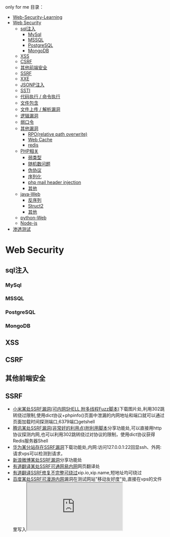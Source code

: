 only for me
目录：
- [Web-Security-Learning](#web-security-learning)
- [Web Security](#web-security)
    - [sql注入](#sql%E6%B3%A8%E5%85%A5)
        - [MySql](#mysql)
        - [MSSQL](#mssql)
        - [PostgreSQL](#postgresql)
        - [MongoDB](#mongodb)
    - [XSS](#xss)
    - [CSRF](#csrf)
    - [其他前端安全](#%E5%85%B6%E4%BB%96%E5%89%8D%E7%AB%AF%E5%AE%89%E5%85%A8)
    - [SSRF](#ssrf)
    - [XXE](#xxe)
    - [JSONP注入](#jsonp%E6%B3%A8%E5%85%A5)
    - [SSTI](#ssti)
    - [代码执行 / 命令执行](#%E4%BB%A3%E7%A0%81%E6%89%A7%E8%A1%8C--%E5%91%BD%E4%BB%A4%E6%89%A7%E8%A1%8C)
    - [文件包含](#%E6%96%87%E4%BB%B6%E5%8C%85%E5%90%AB)
    - [文件上传 / 解析漏洞](#%E6%96%87%E4%BB%B6%E4%B8%8A%E4%BC%A0--%E8%A7%A3%E6%9E%90%E6%BC%8F%E6%B4%9E)
    - [逻辑漏洞](#%E9%80%BB%E8%BE%91%E6%BC%8F%E6%B4%9E)
    - [弱口令](#%e5%bc%b1%e5%8f%a3%e4%bb%a4)
    - [其他漏洞](#%E5%85%B6%E4%BB%96%E6%BC%8F%E6%B4%9E)
        - [RPO(relative path overwrite)](#rporelative-path-overwrite)
        - [Web Cache](#web-cache)
        - [redis](#redis)
    - [PHP相关](#php%E7%9B%B8%E5%85%B3)
        - [弱类型](#%E5%BC%B1%E7%B1%BB%E5%9E%8B)
        - [随机数问题](#%E9%9A%8F%E6%9C%BA%E6%95%B0%E9%97%AE%E9%A2%98)
        - [伪协议](#%E4%BC%AA%E5%8D%8F%E8%AE%AE)
        - [序列化](#%E5%BA%8F%E5%88%97%E5%8C%96)
        - [php mail header injection](#php-mail-header-injection)
        - [其他](#%E5%85%B6%E4%BB%96)
    - [java-Web](#java-web)
        - [反序列](#%E5%8F%8D%E5%BA%8F%E5%88%97)
        - [Struct2](#struct2)
        - [其他](#%E5%85%B6%E4%BB%96-1)
    - [python-Web](#python-web)
    - [Node-js](#node-js)
- [渗透测试](#%E6%B8%97%E9%80%8F%E6%B5%8B%E8%AF%95)

<!-- more -->

# Web Security
## sql注入
### MySql
### MSSQL
### PostgreSQL
### MongoDB
## XSS
## CSRF
## 其他前端安全
## SSRF
+ [小米某处SSRF漏洞(可内网SHELL 附多线程Fuzz脚本)](https://shuimugan.com/bug/view?bug_no=215779)下载图片处,利用302跳转绕过限制,使用dict协议+phpinfo()页面中泄漏的内网地址和端口就可以通过页面加载时间探测端口,6379端口getshell
+ [腾讯某处SSRF漏洞(非常好的利用点)附利用脚本](https://shuimugan.com/bug/view?bug_no=215419)分享功能处,可以直接用http协议探测内网,也可以利用302跳转绕过对协议的限制，使用dict协议获得Redis服务器Shell
+ [华为某分站存在SSRF漏洞](https://shuimugan.com/bug/view?bug_no=214331)下载功能处,内网:访问127.0.0.1:22回显ssh、外网:请求vps可以检测到请求，
+ [新浪微博某处SSRF漏洞](https://shuimugan.com/bug/view?bug_no=214334)分享功能处
+ [有道翻译某处SSRF可通网易内网](https://shuimugan.com/bug/view?bug_no=198176)网页翻译处
+ [有道翻译SSRF修复不完整可绕过](https://shuimugan.com/bug/view?bug_no=214261)xip.io,xip.name,短地址均可绕过
+ [百度某处SSRF可漫游内网](https://shuimugan.com/bug/view?bug_no=214138)漏洞在测试网站"移动友好度"处,直接在vps的文件里写入<iframe src="http://10.16.83.164:8080">绕过，
+ [bilibili某分站从信息泄露到ssrf再到命令执行](https://shuimugan.com/bug/view?bug_no=213982)
+ [七牛某站SSRF可探测内网](https://shuimugan.com/bug/view?bug_no=210934)获取远程图片处ssrf+elasticsearch未授权访问泄露内网网段=探测内网
+ [有道翻译某处SSRF可通网易内网](https://shuimugan.com/bug/view?bug_no=198176)网页翻译处
+ [有道翻译某处SSRF可通网易内网](https://shuimugan.com/bug/view?bug_no=198176)网页翻译处

## XXE
+ [从开源中国的某XXE漏洞到主站shell](https://shuimugan.com/bug/view?bug_no=59911)在线格式化XML工具存在xxe,XXE读取到脚本文件/home/run/ssh_go.sh，内含SSH登陆密码。
+ [百度某平台Blind XXE漏洞&可Bool型SSRF攻击](https://shuimugan.com/bug/view?bug_no=134057)XML检查工具存在xxe
+ [搜狗某平台Blind XXE漏洞(读取文件/SSRF/Struts2命令执行)](https://shuimugan.com/bug/view?bug_no=135397)XML检查工具存在xxe
+ [百度某功能XML实体注入](https://shuimugan.com/bug/view?bug_no=58381)该功能点将用户输入的svg转换为对应的JPG图片，抓包构造特殊的svg文件然后下载图片，在图片中有回显
+ [百度某功能XML实体注入（二）](https://shuimugan.com/bug/view?bug_no=59783)在第一次修复后只过滤了ENTITY这个词，DTD 本身就支持调用外部的DTD文件，因此我们只需要在svg里加一个外部的DTD就绕过了
+ [鲜果网RSS导入Blind XXE漏洞](https://shuimugan.com/bug/view?bug_no=74069)支持导入OPML文件格式的订阅
+ [博客园某处XXE可下载任意文件](https://shuimugan.com/bug/view?bug_no=111828)博客搬家功能，可以通过导入XML添加博客
+ [用友人力资源管理软件全版本XXE漏洞](https://shuimugan.com/bug/view?bug_no=117316)登陆与重置密码时使用XML传输数据。
+ [AOL Website XML External Entity(XXE) Vulnerability](https://shuimugan.com/bug/view?bug_no=148793)xmlrpc
+ [国际php框架slim架构上存在XXE漏洞](https://shuimugan.com/bug/view?bug_no=156208)根据content-type来区分解析数据。新版本需求php5.5以上，以为不存在xxe，事实上xml外部实体的解析，和php版本并无关系，而是和编译时的libxml库版本有关
+ [唯品会存在Blind XXE 漏洞](https://shuimugan.com/bug/view?bug_no=168457) xfire是流行的webservice开发组件，其在invoke时使用了STAX解析XML导致XML实体注入发生 
+ [Xfire文件读取漏洞](http://www.anquan.us/static/bugs/wooyun-2016-0166751.html)
+ [Revisting XXE and abusing protocols](https://sensepost.com/blog/2014/revisting-xxe-and-abusing-protocols/)老外写的真难读，xxe+expect=RCE
+ [从开源中国的某XXE漏洞到主站shell](https://shuimugan.com/bug/view?bug_no=59911)
+ [从开源中国的某XXE漏洞到主站shell](https://shuimugan.com/bug/view?bug_no=59911)


## JSONP注入
## SSTI
## 代码执行 / 命令执行
## 文件包含
## 文件上传 / 解析漏洞
+ [快钱某站上传Getshell](https://shuimugan.com/bug/view?bug_no=209324)上传图片处，直接上传jsp shell,利用00截断绕过。
+ [财政部某站任意文件上传](https://shuimugan.com/bug/view?bug_no=214735)附件上传处,抓包改后缀
+ [酷我音乐某处任意文件上传Getshell](https://shuimugan.com/bug/view?bug_no=214510)扫描c段,发现文件上传，getshell.扫描内网，代理访问内网存活ip，又发现内网中一处文件上传
+ [顺丰某分站从列目录到代码执行Getshell](https://shuimugan.com/bug/view?bug_no=59911)扫描c段,发现列目录漏洞，下载服务dll，反编译,发现密码，写一个客户端程序，调用服务上传,getshell
+ [趣网某漏洞Getshell导致所有站点/数据库沦陷（涉及435W+用户数据/68W+交易订单)](https://shuimugan.com/bug/view?bug_no=5991)IOS APP在头像上传处修改上传类型后可上传php shell
+ [广州长城宽带OA系统任意文件上传已入远程桌面泄漏大量办公信息](https://shuimugan.com/bug/view?bug_no=213240)后台管理系统弱口令，登录后写邮件处发现fckeditor上传，getshell,netstat -abn 发现termsrv（远程桌面）端口位于25608，添加用户并连接
+ [中国民航某内部系统Getshell(泄漏9K多员工信息)](https://shuimugan.com/bug/view?bug_no=213106)爆破登录，头像上传处上传shell,菜刀连接找到数据库配置
+ [21英语网存在两处漏洞导致getshell/ROOT权限/影响大量子站点](https://shuimugan.com/bug/view?bug_no=213058)图片上传,木马前面添加GIF89a文件头+00截断,成功getshell
+ [运营商安全之中国移动多个漏洞打包(可SHELL内网漫游)](https://shuimugan.com/bug/view?bug_no=212792)上传图片处，抓包修改后缀绕过,getshell.
+ [奔驰某站getshell涉及大量数据库](https://shuimugan.com/bug/view?bug_no=212604)弱口令登陆,上传视频处，getshell
+ [**七牛云存储某站漏洞可跨越边界漫游内网**](https://shuimugan.com/bug/view?bug_no=212372)**github泄露测试账号，登录发现一些ip,nmap扫描端口找到一处web应用:ITDB资产管理系统,官网下源码找到默认数据库路径，进而直接下载数据库,数据库中发现管理员口令。登录发现上传文件处存在漏洞，上传文件getshell,文件路径通过审计源码得知.剩下的就是内网渗透部分.**
+ [中国联通某系统存在任意文件上传漏洞可越权修改28W商户信息数10W资质文件](https://shuimugan.com/bug/view?bug_no=212079)发布活动处，可上传图片。getshell
+ [建设银行某分行系统漏洞导致GetShell](https://shuimugan.com/bug/view?bug_no=210956)扫描端口获取商户后台,注册后添加信息上传(jspx)
+ [财政部某站任意文件上传](https://shuimugan.com/bug/view?bug_no=214735)附件上传处,抓包改后缀
+ [财政部某站任意文件上传](https://shuimugan.com/bug/view?bug_no=214735)附件上传处,抓包改后缀
+ [财政部某站任意文件上传](https://shuimugan.com/bug/view?bug_no=214735)附件上传处,抓包改后缀
+ [财政部某站任意文件上传](https://shuimugan.com/bug/view?bug_no=214735)附件上传处,抓包改后缀
+ [财政部某站任意文件上传](https://shuimugan.com/bug/view?bug_no=214735)附件上传处,抓包改后缀

## 逻辑漏洞
## 弱口令
+ [运营商安全之中国移动多个漏洞打包(可SHELL内网漫游)](https://shuimugan.com/bug/view?bug_no=212792)扫描端口,发现一处jboss后台匿名访问，弱口令登陆。
## 其他漏洞
### RPO(relative path overwrite)
### Web Cache
### redis
## PHP相关
### 弱类型
### 随机数问题
### 伪协议
### 序列化
### php mail header injection
### 其他
## java-Web
### 反序列
### Struct2
## python-Web
## Node-js
# 渗透测试

